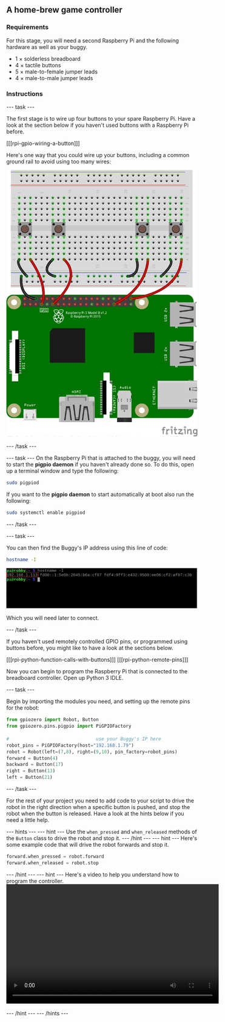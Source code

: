 ## A home-brew game controller

### Requirements
For this stage, you will need a second Raspberry Pi and the following hardware as well as your buggy.
- 1 × solderless breadboard
- 4 × tactile buttons
- 5 × male-to-female jumper leads
- 4 × male-to-male jumper leads 

### Instructions

--- task ---

The first stage is to wire up four buttons to your spare Raspberry Pi. Have a look at the section below if you haven't used buttons with a Raspberry Pi before.

[[[rpi-gpio-wiring-a-button]]]

Here's one way that you could wire up your buttons, including a common ground rail to avoid using too many wires:

![wiring](images/button_controller.png)

--- /task ---

--- task ---
On the Raspberry Pi that is attached to the buggy, you will need to start the **pigpio daemon** if you haven't already done so. To do this, open up a terminal window and type the following:

```bash
sudo pigpiod
```

If you want to the **pigpio daemon** to start automatically at boot also run the following:

```bash
sudo systemctl enable pigpiod
```
--- /task ---

--- task ---

You can then find the Buggy's IP address using this line of code:

```bash
hostname -I
```

![hostname](images/hostname_annotated.png)

Which you will need later to connect.

--- /task ---

If you haven't used remotely controlled GPIO pins, or programmed using buttons before, you might like to have a look at the sections below.

[[[rpi-python-function-calls-with-buttons]]]
[[[rpi-python-remote-pins]]]

Now you can begin to program the Raspberry Pi that is connected to the breadboard controller. Open up Python 3 IDLE.

--- task ---

Begin by importing the modules you need, and setting up the remote pins for the robot:

```python
from gpiozero import Robot, Button
from gpiozero.pins.pigpio import PiGPIOFactory

#                                use your Buggy's IP here
robot_pins = PiGPIOFactory(host="192.168.1.79") 
robot = Robot(left=(7,8), right=(9,10), pin_factory=robot_pins)
forward = Button(4)
backward = Button(17)
right = Button(13)
left = Button(21)
```

--- /task ---

For the rest of your project you need to add code to your script to drive the robot in the right direction when a specific button is pushed, and stop the robot when the button is released. Have a look at the hints below if you need a little help.

--- hints --- --- hint ---
Use the `when_pressed` and `when_released` methods of the `Button` class to drive the robot and stop it.
--- /hint --- --- hint ---
Here's some example code that will drive the robot forwards and stop it.
```python
forward.when_pressed = robot.forward
forward.when_released = robot.stop
```
--- /hint --- --- hint ---
Here's a video to help you understand how to program the controller.
<video width="560" height="315" controls>
<source src="images/home-brew-remote.webm" type="video/webm">
If your browser does not support WebM video, try Firefox or Chrome.
</video>

--- /hint --- --- /hints ---
